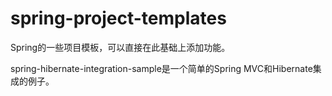# spring-project-templates
Spring的一些项目模板，可以直接在此基础上添加功能。

spring-hibernate-integration-sample是一个简单的Spring MVC和Hibernate集成的例子。
